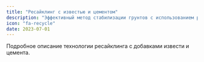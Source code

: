 ```yaml
---
title: "Ресайклинг с известью и цементом"
description: "Эффективный метод стабилизации грунтов с использованием ресайклера и добавлением извести и цемента."
icon: "fa-recycle"
date: 2023-07-01
---
```


Подробное описание технологии ресайклинга с добавками извести и цемента.